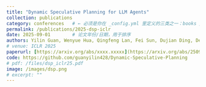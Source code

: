 ```yaml
---
title: "Dynamic Speculative Planning for LLM Agents"
collection: publications
category: conferences   # ← 必须是你在 _config.yml 里定义的三类之一：books / manuscripts / conferences
permalink: /publications/2025-dsp-iclr
date: 2025-09-01        # 论文年份/日期，用于排序
authors: Yilin Guan, Wenyue Hua, Qingfeng Lan, Fei Sun, Dujian Ding, Devang Acharya, Chi Wang, William Yang Wang
# venue: ICLR 2025
paperurl: [https://arxiv.org/abs/xxxx.xxxxx](https://arxiv.org/abs/2509.01920)
code: https://github.com/guanyilin428/Dynamic-Speculative-Planning
# pdf: /files/dsp_iclr25.pdf
image: /images/dsp.png
# excerpt: ""
---
```


